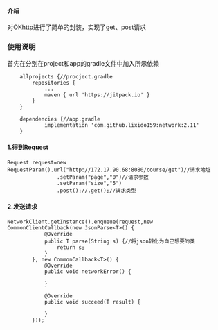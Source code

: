 ﻿
#### 介绍
对OKhttp进行了简单的封装，实现了get、post请求

### 使用说明
首先在分别在project和app的gradle文件中加入所示依赖

```
	allprojects {//procject.gradle
		repositories {
			...
			maven { url 'https://jitpack.io' }
		}
	}
```



```
	dependencies {//app.gradle
	        implementation 'com.github.lixido159:network:2.11'
	}

```



#### 1.得到Request


```
Request request=new RequestParam().url("http://172.17.90.68:8080/course/get")//请求地址
                .setParam("page","0")//请求参数
                .setParam("size","5")
                .post();//.get();//请求类型
```

#### 2.发送请求

```
NetworkClient.getInstance().enqueue(request,new CommonClientCallback(new JsonParse<T>() {
            @Override
            public T parse(String s) {//将json转化为自己想要的类
                return s;
            }
        }, new CommonCallback<T>() {
            @Override
            public void networkError() {

            }

            @Override
            public void succeed(T result) {
                
            }
        }));

```